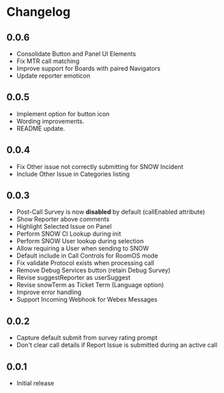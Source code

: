 # Changelog

## 0.0.6
- Consolidate Button and Panel UI Elements
- Fix MTR call matching
- Improve support for Boards with paired Navigators
- Update reporter emoticon

## 0.0.5
- Implement option for button icon
- Wording improvements.
- README update.

## 0.0.4
- Fix Other issue not correctly submitting for SNOW Incident 
- Include Other Issue in Categories listing

## 0.0.3
- Post-Call Survey is now **disabled** by default (callEnabled attribute)
- Show Reporter above comments
- Highlight Selected Issue on Panel
- Perform SNOW CI Lookup during init
- Perform SNOW User lookup during selection
- Allow requiring a User when sending to SNOW
- Default include in Call Controls for RoomOS mode
- Fix validate Protocol exists when processing call
- Remove Debug Services button (retain Debug Survey)
- Revise suggestReporter as userSuggest
- Revise snowTerm as Ticket Term (Language option)
- Improve error handling
- Support Incoming Webhook for Webex Messages

## 0.0.2
- Capture default submit from survey rating prompt
- Don't clear call details if Report Issue is submitted during an active call

## 0.0.1
- Initial release
